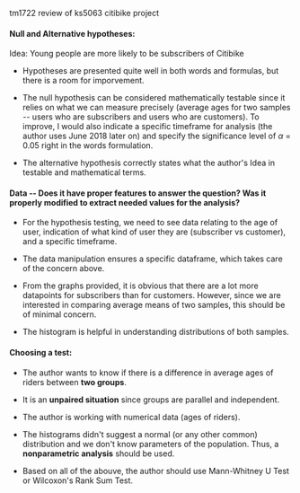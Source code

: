 tm1722 review of ks5063 citibike project

#### Null and Alternative hypotheses:
Idea: Young people are more likely to be subscribers of Citibike

* Hypotheses are presented quite well in both words and formulas, but there is a room for imporvement. 

* The null hypothesis can be considered mathematically testable since it relies on what we can measure precisely (average ages for two samples -- users who are subscribers and users who are customers). To improve, I would also indicate a specific timeframe for analysis (the author uses June 2018 later on) and specify the significance level of $\alpha$ = 0.05 right in the words formulation.

* The alternative hypothesis correctly states what the author's Idea in testable and mathematical terms.


#### Data -- Does it have proper features to answer the question? Was it properly modified to extract needed values for the analysis? 
* For the hypothesis testing, we need to see data relating to the age of user, indication of what kind of user they are (subscriber vs customer), and a specific timeframe. 

* The data manipulation ensures a specific dataframe, which takes care of the concern above. 

* From the graphs provided, it is obvious that there are a lot more datapoints for subscribers than for customers. However, since we are interested in comparing average means of two samples, this should be of minimal concern. 

* The histogram is helpful in understanding distributions of both samples.


#### Choosing a test:

* The author wants to know if there is a difference in average ages of riders between __two groups__. 

* It is an __unpaired situation__ since groups are parallel and independent.

* The author is working with numerical data (ages of riders).

* The histograms didn't suggest a normal (or any other common) distribution and we don't know parameters of the population. Thus, a __nonparametric analysis__ should be used.

* Based on all of the abouve, the author should use Mann-Whitney U Test or Wilcoxon's Rank Sum Test.